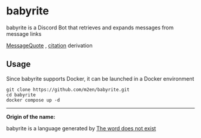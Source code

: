 # babyrite

babyrite is a Discord Bot that retrieves and expands messages from message links

[MessageQuote](https://github.com/m2en/MessageQuote) , [citation](https://github.com/m2en/citation) derivation

## Usage

Since babyrite supports Docker, it can be launched in a Docker environment

```shell
git clone https://github.com/m2en/babyrite.git
cd babyrite
docker compose up -d
```

----

**Origin of the name:**

babyrite is a language generated by [The word does not exist](https://www.thisworddoesnotexist.com/)
